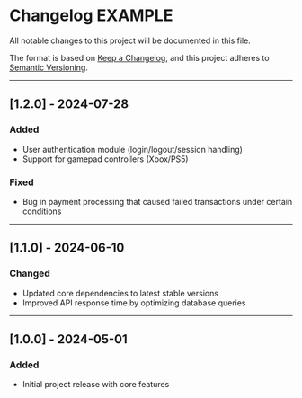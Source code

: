 # Changelog EXAMPLE

All notable changes to this project will be documented in this file.

The format is based on [Keep a Changelog](https://keepachangelog.com/en/1.0.0/), and this project adheres
to [Semantic Versioning](https://semver.org/spec/v2.0.0.html).

---

## [1.2.0] - 2024-07-28

### Added

- User authentication module (login/logout/session handling)
- Support for gamepad controllers (Xbox/PS5)

### Fixed

- Bug in payment processing that caused failed transactions under certain conditions

---

## [1.1.0] - 2024-06-10

### Changed

- Updated core dependencies to latest stable versions
- Improved API response time by optimizing database queries

---

## [1.0.0] - 2024-05-01

### Added

- Initial project release with core features
